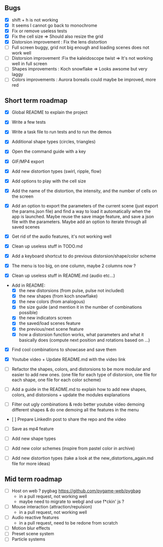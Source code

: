## Bugs 
- [X] shift + h is not working
- [X] It seems I cannot go back to monochrome
- [X] Fix or remove useless tests
- [X] Fix the cell size => Should also resize the grid
- [X] Distorsion improvement : Fix the lens distortion 
- [ ] Full screen buggy, grid not big enough and loading scenes does not work well
- [ ] Distorsion improvement :Fix the kaleidoscope twist => It's not working well in full screen
- [ ] Shapes improvements : Koch snowflake => Looks awsome but very laggy
- [ ] Colors improvements : Aurora borealis could maybe be improved, more red

## Short term roadmap

- [X] Global README to explain the project 
- [X] Write a few tests
- [X] Write a task file to run tests and to run the demos
- [X] Additional shape types (circles, triangles)
- [X] Open the command guide with a key
- [X] GIF/MP4 export
- [X] Add new distortion types (swirl, ripple, flow)
- [X] Add options to play with the cell size
- [X] Add the name of the distortion, the intensity, and the number of cells on the screen
- [X] Add an option to export the parameters of the current scene (just export the params.json file) and find a way to load it automatically when the app is launched. Maybe reuse the save image feature, and save a json file with the parameters. Maybe add an option to iterate through all saved scenes
- [X] Get rid of the audio features, it's not working well
- [X] Clean up useless stuff in TODO.md

- [X] Add a keyboard shortcut to do previous distorsion/shape/color scheme
- [X] The menu is too big, on one column, maybe 2 columns now ? 
- [X] Clean up useless stuff in README.md (audio etc...)

- Add in README: 
  - [X] the new distorsions (from pulse, pulse not included)
  - [X] the new shapes (from koch snowflake)
  - [X] the new colors (from analogous)
  - [X] the size guide (and mention it in the number of combinations possible)
  - [X] the new indicators screen
  - [X] the saved/load scenes feature
  - [X] the previous/next scene feature
  - [X] how a distorsion function works, what parameters and what it basically does (compute next position and rotations based on ...)

- [X] Find cool combinations to showcase and save them
- [X] Youtube video + Update README.md with the video link

- [ ] Refactor the shapes, colors, and distorsions to be more modular and easier to add new ones. (one file for each type of distorsion, one file for each shape, one file for each color scheme)
- [ ] Add a guide in the README.md to explain how to add new shapes, colors, and distorsions + update the modules explanations
- [ ] Filter out ugly combinations & redo better youtube video demoing different shapes & do one demoing all the features in the menu
- [ ] Prepare LinkedIn post to share the repo and the video

- [ ] Save as mp4 feature

- [ ] Add new shape types
- [ ] Add new color schemes (inspire from pastel color in archive)
- [ ] Add new distortion types (take a look at the new_distortions_again.md file for more ideas)

## Mid term roadmap

- [ ] Host on web ? pygbag https://github.com/pygame-web/pygbag
  - in a pull request, not working well
  - maybe need to migrate to webgl and use f*ckin' js ?
- [ ] Mouse interaction (attraction/repulsion)
  - in a pull request, not working well
- [ ] Audio reactive features
  - in a pull request, need to be redone from scratch
- [ ] Motion blur effects
- [ ] Preset scene system
- [ ] Particle systems